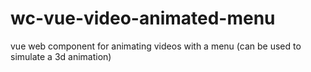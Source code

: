 # wc-vue-video-animated-menu

vue web component for animating videos with a menu (can be used to simulate a 3d animation)
